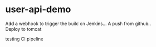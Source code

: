 # user-api-demo

Add a webhook to trigger the build on Jenkins...
A push from github..
Deploy to tomcat

testing CI pipeline
